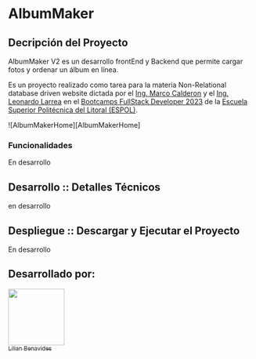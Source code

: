 # AlbumMaker

## Decripción del Proyecto

AlbumMaker V2 es un desarrollo frontEnd y Backend que permite cargar fotos y ordenar un álbum en línea.

Es un proyecto realizado como tarea para la materia Non-Relational database driven website dictada por el [Ing. Marco Calderon](https://www.linkedin.com/in/markoscalderon) y el [Ing. Leonardo Larrea](https://www.linkedin.com/in/leonardolarreadiaz) en el [Bootcamps FullStack Developer 2023](http://www.bootcamps.espol.edu.ec/) de la [Escuela Superior Politécnica del Litoral (ESPOL)](https://www.espol.edu.ec/).

![AlbumMakerHome][AlbumMakerHome]

### Funcionalidades

En desarrollo


## Desarrollo :: Detalles Técnicos

en desarrollo

## Despliegue :: Descargar y Ejecutar el Proyecto

En desarrollo

## Desarrollado por:
 [<img src="https://avatars.githubusercontent.com/u/74383265?v=4" width=115><br><sub>Lilian Benavides</sub>](https://github.com/liliantbo)

